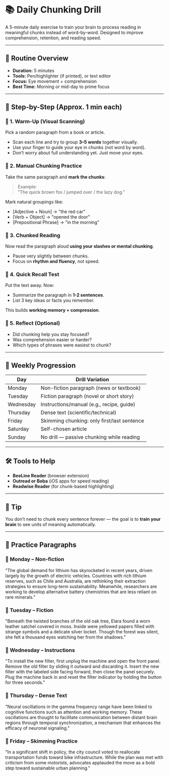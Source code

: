 
# 📚 Daily Chunking Drill

A 5-minute daily exercise to train your brain to process reading in meaningful chunks instead of word-by-word. Designed to improve comprehension, retention, and reading speed.

---

## 🔁 Routine Overview

- **Duration:** 5 minutes  
- **Tools:** Pen/highlighter (if printed), or text editor  
- **Focus:** Eye movement + comprehension  
- **Best Time:** Morning or mid-day to prime focus  

---

## 🧠 Step-by-Step (Approx. 1 min each)

### 🥇 1. Warm-Up (Visual Scanning)

Pick a random paragraph from a book or article.

- Scan each line and try to group **3–5 words** together visually.
- Use your finger to guide your eye in chunks (not word by word).
- Don’t worry about full understanding yet. Just move your eyes.

### 🥈 2. Manual Chunking Practice

Take the same paragraph and **mark the chunks**:

> Example:  
> "The quick brown fox / jumped over / the lazy dog."

Mark natural groupings like:

- [Adjective + Noun] → "the red car"
- [Verb + Object] → "opened the door"
- [Prepositional Phrase] → "in the morning"

### 🥉 3. Chunked Reading

Now read the paragraph aloud **using your slashes or mental chunking**.

- Pause very slightly between chunks.
- Focus on **rhythm and fluency**, not speed.

### 🧪 4. Quick Recall Test

Put the text away. Now:

- Summarize the paragraph in **1-2 sentences**.
- List 3 key ideas or facts you remember.

This builds **working memory + compression**.

### 🧘 5. Reflect (Optional)

- Did chunking help you stay focused?
- Was comprehension easier or harder?
- Which types of phrases were easiest to chunk?

---

## 📆 Weekly Progression

| Day        | Drill Variation                              |
|------------|----------------------------------------------|
| Monday     | Non-fiction paragraph (news or textbook)     |
| Tuesday    | Fiction paragraph (novel or short story)     |
| Wednesday  | Instructions/manual (e.g., recipe, guide)     |
| Thursday   | Dense text (scientific/technical)            |
| Friday     | Skimming chunking: only first/last sentence  |
| Saturday   | Self-chosen article                          |
| Sunday     | No drill — passive chunking while reading    |

---

## 🛠 Tools to Help

- **BeeLine Reader** (browser extension)
- **Outread or Boba** (iOS apps for speed reading)
- **Readwise Reader** (for chunk-based highlighting)

---

## 💬 Tip

You don’t need to chunk every sentence forever — the goal is to **train your brain** to see units of meaning automatically.

---

## 📄 Practice Paragraphs

### 🔹 Monday – Non-fiction

"The global demand for lithium has skyrocketed in recent years, driven largely by the growth of electric vehicles. Countries with rich lithium reserves, such as Chile and Australia, are rethinking their extraction strategies to ensure long-term sustainability. Meanwhile, researchers are working to develop alternative battery chemistries that are less reliant on rare minerals."

### 🔹 Tuesday – Fiction

"Beneath the twisted branches of the old oak tree, Elara found a worn leather satchel covered in moss. Inside were yellowed papers filled with strange symbols and a delicate silver locket. Though the forest was silent, she felt a thousand eyes watching her from the shadows."

### 🔹 Wednesday – Instructions

"To install the new filter, first unplug the machine and open the front panel. Remove the old filter by sliding it outward and discarding it. Insert the new filter with the labeled side facing forward, then close the panel securely. Plug the machine back in and reset the filter indicator by holding the button for three seconds."

### 🔹 Thursday – Dense Text

"Neural oscillations in the gamma frequency range have been linked to cognitive functions such as attention and working memory. These oscillations are thought to facilitate communication between distant brain regions through temporal synchronization, a mechanism that enhances the efficacy of neuronal signaling."

### 🔹 Friday – Skimming Practice

"In a significant shift in policy, the city council voted to reallocate transportation funds toward bike infrastructure. While the plan was met with criticism from some motorists, advocates applauded the move as a bold step toward sustainable urban planning."
